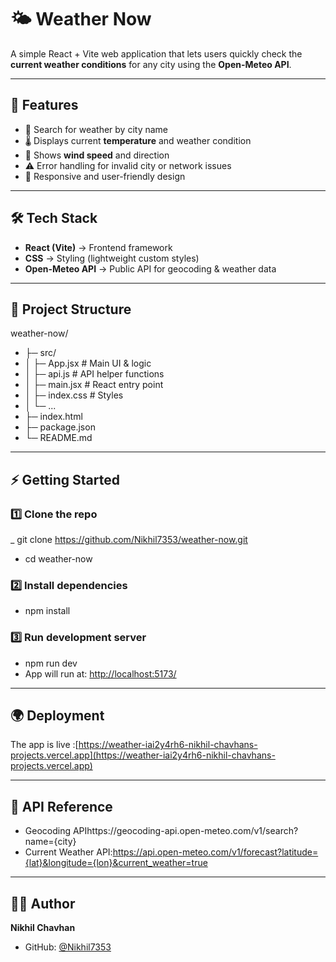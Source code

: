 # 🌤️ Weather Now  

A simple React + Vite web application that lets users quickly check the **current weather conditions** for any city using the **Open-Meteo API**.  

---

## 🚀 Features  
- 🔎 Search for weather by city name  
- 🌡️ Displays current **temperature** and weather condition  
- 💨 Shows **wind speed** and direction  
- ⚠️ Error handling for invalid city or network issues  
- 📱 Responsive and user-friendly design  

---

## 🛠️ Tech Stack  
- **React (Vite)** → Frontend framework  
- **CSS** → Styling (lightweight custom styles)  
- **Open-Meteo API** → Public API for geocoding & weather data  

---

## 📂 Project Structure  
weather-now/
- ├─ src/
- │ ├─ App.jsx # Main UI & logic
- │ ├─ api.js # API helper functions
- │ ├─ main.jsx # React entry point
- │ ├─ index.css # Styles
- │ └─ ...
- ├─ index.html
- ├─ package.json
- └─ README.md


---

## ⚡ Getting Started  

### 1️⃣ Clone the repo  

_ git clone https://github.com/Nikhil7353/weather-now.git
- cd weather-now

### 2️⃣ Install dependencies
- npm install

### 3️⃣ Run development server
- npm run dev
- App will run at: [http://localhost:5173/](http://localhost:5173/)

---

## 🌍 Deployment

The app is live :[https://weather-iai2y4rh6-nikhil-chavhans-projects.vercel.app](https://weather-iai2y4rh6-nikhil-chavhans-projects.vercel.app)

---

## 📖 API Reference
- Geocoding APIhttps://geocoding-api.open-meteo.com/v1/search?name={city}
- Current Weather API:https://api.open-meteo.com/v1/forecast?latitude={lat}&longitude={lon}&current_weather=true

---

## 👨‍💻 Author

**Nikhil Chavhan**
- GitHub:  [@Nikhil7353](https://github.com/Nikhil7353)
